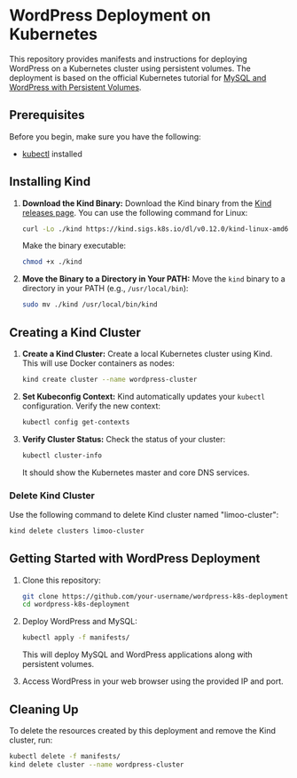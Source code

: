 # WordPress Deployment on Kubernetes

This repository provides manifests and instructions for deploying WordPress on a Kubernetes cluster using persistent volumes. The deployment is based on the official Kubernetes tutorial for [MySQL and WordPress with Persistent Volumes](https://kubernetes.io/docs/tutorials/stateful-application/mysql-wordpress-persistent-volume/).

## Prerequisites

Before you begin, make sure you have the following:

- [kubectl](https://kubernetes.io/docs/tasks/tools/install-kubectl/) installed

## Installing Kind

1. **Download the Kind Binary:**
   Download the Kind binary from the [Kind releases page](https://github.com/kubernetes-sigs/kind/releases). You can use the following command for Linux:

    ```bash
    curl -Lo ./kind https://kind.sigs.k8s.io/dl/v0.12.0/kind-linux-amd64
    ```

   Make the binary executable:

    ```bash
    chmod +x ./kind
    ```

2. **Move the Binary to a Directory in Your PATH:**
   Move the `kind` binary to a directory in your PATH (e.g., `/usr/local/bin`):

    ```bash
    sudo mv ./kind /usr/local/bin/kind
    ```

## Creating a Kind Cluster

1. **Create a Kind Cluster:**
   Create a local Kubernetes cluster using Kind. This will use Docker containers as nodes:

    ```bash
    kind create cluster --name wordpress-cluster
    ```

2. **Set Kubeconfig Context:**
   Kind automatically updates your `kubectl` configuration. Verify the new context:

    ```bash
    kubectl config get-contexts
    ```

3. **Verify Cluster Status:**
   Check the status of your cluster:

    ```bash
    kubectl cluster-info
    ```

   It should show the Kubernetes master and core DNS services.

### Delete Kind Cluster

Use the following command to delete  Kind cluster named "limoo-cluster":

```bash
kind delete clusters limoo-cluster
```
## Getting Started with WordPress Deployment

1. Clone this repository:

    ```bash
    git clone https://github.com/your-username/wordpress-k8s-deployment.git
    cd wordpress-k8s-deployment
    ```

2. Deploy WordPress and MySQL:

    ```bash
    kubectl apply -f manifests/
    ```

   This will deploy MySQL and WordPress applications along with persistent volumes.

3. Access WordPress in your web browser using the provided IP and port.

## Cleaning Up

To delete the resources created by this deployment and remove the Kind cluster, run:

```bash
kubectl delete -f manifests/
kind delete cluster --name wordpress-cluster
